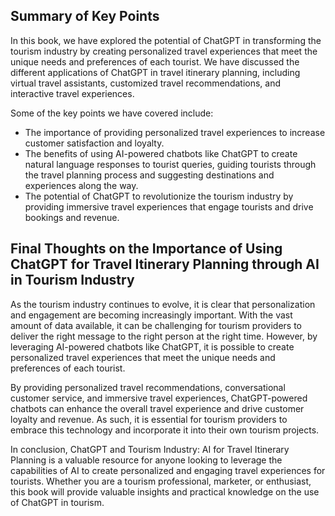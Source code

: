 
Summary of Key Points
---------------------

In this book, we have explored the potential of ChatGPT in transforming the tourism industry by creating personalized travel experiences that meet the unique needs and preferences of each tourist. We have discussed the different applications of ChatGPT in travel itinerary planning, including virtual travel assistants, customized travel recommendations, and interactive travel experiences.

Some of the key points we have covered include:

* The importance of providing personalized travel experiences to increase customer satisfaction and loyalty.
* The benefits of using AI-powered chatbots like ChatGPT to create natural language responses to tourist queries, guiding tourists through the travel planning process and suggesting destinations and experiences along the way.
* The potential of ChatGPT to revolutionize the tourism industry by providing immersive travel experiences that engage tourists and drive bookings and revenue.

Final Thoughts on the Importance of Using ChatGPT for Travel Itinerary Planning through AI in Tourism Industry
--------------------------------------------------------------------------------------------------------------

As the tourism industry continues to evolve, it is clear that personalization and engagement are becoming increasingly important. With the vast amount of data available, it can be challenging for tourism providers to deliver the right message to the right person at the right time. However, by leveraging AI-powered chatbots like ChatGPT, it is possible to create personalized travel experiences that meet the unique needs and preferences of each tourist.

By providing personalized travel recommendations, conversational customer service, and immersive travel experiences, ChatGPT-powered chatbots can enhance the overall travel experience and drive customer loyalty and revenue. As such, it is essential for tourism providers to embrace this technology and incorporate it into their own tourism projects.

In conclusion, ChatGPT and Tourism Industry: AI for Travel Itinerary Planning is a valuable resource for anyone looking to leverage the capabilities of AI to create personalized and engaging travel experiences for tourists. Whether you are a tourism professional, marketer, or enthusiast, this book will provide valuable insights and practical knowledge on the use of ChatGPT in tourism.